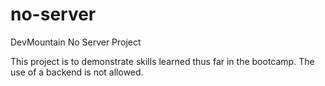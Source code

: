 # no-server
DevMountain No Server Project

This project is to demonstrate skills learned thus far in the bootcamp. The use of a backend is not allowed.
